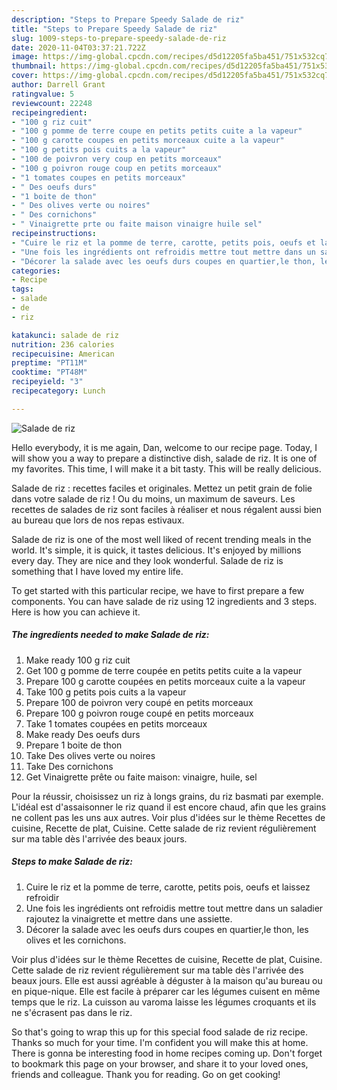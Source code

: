 ```yaml
---
description: "Steps to Prepare Speedy Salade de riz"
title: "Steps to Prepare Speedy Salade de riz"
slug: 1009-steps-to-prepare-speedy-salade-de-riz
date: 2020-11-04T03:37:21.722Z
image: https://img-global.cpcdn.com/recipes/d5d12205fa5ba451/751x532cq70/salade-de-riz-photo-principale-de-la-recette.jpg
thumbnail: https://img-global.cpcdn.com/recipes/d5d12205fa5ba451/751x532cq70/salade-de-riz-photo-principale-de-la-recette.jpg
cover: https://img-global.cpcdn.com/recipes/d5d12205fa5ba451/751x532cq70/salade-de-riz-photo-principale-de-la-recette.jpg
author: Darrell Grant
ratingvalue: 5
reviewcount: 22248
recipeingredient:
- "100 g riz cuit"
- "100 g pomme de terre coupe en petits petits cuite a la vapeur"
- "100 g carotte coupes en petits morceaux cuite a la vapeur"
- "100 g petits pois cuits a la vapeur"
- "100 de poivron very coup en petits morceaux"
- "100 g poivron rouge coup en petits morceaux"
- "1 tomates coupes en petits morceaux"
- " Des oeufs durs"
- "1 boite de thon"
- " Des olives verte ou noires"
- " Des cornichons"
- " Vinaigrette prte ou faite maison vinaigre huile sel"
recipeinstructions:
- "Cuire le riz et la pomme de terre, carotte, petits pois, oeufs et laissez refroidir"
- "Une fois les ingrédients ont refroidis mettre tout mettre dans un saladier rajoutez la vinaigrette et mettre dans une assiette."
- "Décorer la salade avec les oeufs durs coupes en quartier,le thon, les olives et les cornichons."
categories:
- Recipe
tags:
- salade
- de
- riz

katakunci: salade de riz 
nutrition: 236 calories
recipecuisine: American
preptime: "PT11M"
cooktime: "PT48M"
recipeyield: "3"
recipecategory: Lunch

---
```



![Salade de riz](https://img-global.cpcdn.com/recipes/d5d12205fa5ba451/751x532cq70/salade-de-riz-photo-principale-de-la-recette.jpg)

Hello everybody, it is me again, Dan, welcome to our recipe page. Today, I will show you a way to prepare a distinctive dish, salade de riz. It is one of my favorites. This time, I will make it a bit tasty. This will be really delicious.

Salade de riz : recettes faciles et originales. Mettez un petit grain de folie dans votre salade de riz ! Ou du moins, un maximum de saveurs. Les recettes de salades de riz sont faciles à réaliser et nous régalent aussi bien au bureau que lors de nos repas estivaux.

Salade de riz is one of the most well liked of recent trending meals in the world. It's simple, it is quick, it tastes delicious. It's enjoyed by millions every day. They are nice and they look wonderful. Salade de riz is something that I have loved my entire life.


To get started with this particular recipe, we have to first prepare a few components. You can have salade de riz using 12 ingredients and 3 steps. Here is how you can achieve it.

<!--inarticleads1-->

##### The ingredients needed to make Salade de riz:

1. Make ready 100 g riz cuit
1. Get 100 g pomme de terre coupée en petits petits cuite a la vapeur
1. Prepare 100 g carotte coupées en petits morceaux cuite a la vapeur
1. Take 100 g petits pois cuits a la vapeur
1. Prepare 100 de poivron very coupé en petits morceaux
1. Prepare 100 g poivron rouge coupé en petits morceaux
1. Take 1 tomates coupées en petits morceaux
1. Make ready  Des oeufs durs
1. Prepare 1 boite de thon
1. Take  Des olives verte ou noires
1. Take  Des cornichons
1. Get  Vinaigrette prête ou faite maison: vinaigre, huile, sel


Pour la réussir, choisissez un riz à longs grains, du riz basmati par exemple. L&#39;idéal est d&#39;assaisonner le riz quand il est encore chaud, afin que les grains ne collent pas les uns aux autres. Voir plus d&#39;idées sur le thème Recettes de cuisine, Recette de plat, Cuisine. Cette salade de riz revient régulièrement sur ma table dès l&#39;arrivée des beaux jours. 

<!--inarticleads2-->

##### Steps to make Salade de riz:

1. Cuire le riz et la pomme de terre, carotte, petits pois, oeufs et laissez refroidir
1. Une fois les ingrédients ont refroidis mettre tout mettre dans un saladier rajoutez la vinaigrette et mettre dans une assiette.
1. Décorer la salade avec les oeufs durs coupes en quartier,le thon, les olives et les cornichons.


Voir plus d&#39;idées sur le thème Recettes de cuisine, Recette de plat, Cuisine. Cette salade de riz revient régulièrement sur ma table dès l&#39;arrivée des beaux jours. Elle est aussi agréable à déguster à la maison qu&#39;au bureau ou en pique-nique. Elle est facile à préparer car les légumes cuisent en même temps que le riz. La cuisson au varoma laisse les légumes croquants et ils ne s&#39;écrasent pas dans le riz. 

So that's going to wrap this up for this special food salade de riz recipe. Thanks so much for your time. I'm confident you will make this at home. There is gonna be interesting food in home recipes coming up. Don't forget to bookmark this page on your browser, and share it to your loved ones, friends and colleague. Thank you for reading. Go on get cooking!
